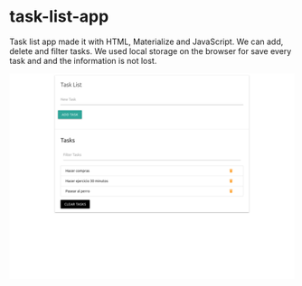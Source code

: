 # task-list-app
Task list app made it with HTML, Materialize and JavaScript. We can add, delete and filter tasks. We used local storage on the browser for save every task and  and the information is not lost.

![alt_text](https://github.com/marcosmap/task-list-app/blob/master/img/127.0.0.1_5500_index.html_task%3D.png)
